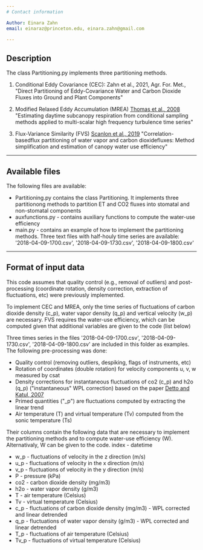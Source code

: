 ```yaml
---
# Contact information 

Author: Einara Zahn
email: einaraz@princeton.edu, einara.zahn@gmail.com

---
```

## Description

The class Partitioning.py implements three partitioning methods. 

1. Conditional Eddy Covariance (CEC):
     Zahn et al., 2021, Agr. For. Met., "Direct Partitioning of Eddy-Covariance Water and Carbon Dioxide
        Fluxes into Ground and Plant Components"
                        
2.  Modified Relaxed Eddy Accumulation (MREA)
      [Thomas et al., 2008](https://www.sciencedirect.com/science/article/pii/S0168192308000737)
        "Estimating daytime subcanopy respiration from conditional sampling methods 
        applied to multi-scalar high frequency turbulence time series"
        
3. Flux-Variance Similarity (FVS)
      [Scanlon et al., 2019](https://www.sciencedirect.com/science/article/pii/S016819231930348X?via%3Dihub)
        "Correlation-basedflux partitioning of water vapor and carbon dioxidefluxes: 
        Method simplification and estimation of canopy water use efficiency"
        
---
## Available files 

The following files are available:

<ul>
  <li> Partitioning.py contains the class Partitioning. It implements three partitionong methods to
                  partition ET and CO2 fluxes into stomatal and non-stomatal components
  <li> auxfunctions.py - contains auxiliary functions to compute the water-use efficiency
  <li> main.py - contains an example of how to implement the partitioning methods. Three text files 
          with half-houly time series are available: '2018-04-09-1700.csv', '2018-04-09-1730.csv', '2018-04-09-1800.csv'
</ul>

---
## Format of input data 

This code assumes that quality control (e.g., removal of outliers) and post-processing (coordinate
rotation, density correction, extraction of fluctuations, etc) were previously implemented.

To implement CEC and MREA, only the time series of fluctuations of carbon dioxide density (c_p),
water vapor density (q_p) and vertical velocity (w_p) are necessary. FVS requires the water-use efficiency,
which can be computed given that additional variables are given to the code (list below)

Three times series in the files '2018-04-09-1700.csv', '2018-04-09-1730.csv', '2018-04-09-1800.csv'
are included in this folder as examples. The following pre-processing was done:
<ul>
    <li> Quality control (removing outliers, despiking, flags of instruments, etc)
    <li> Rotation of coordinates (double rotation) for velocity components u, v, w measured by csat
    <li> Density corrections for instantaneous fluctuations of co2 (c_p) and h2o (q_p) ("instantaneous" WPL correction) based on the paper 
                <a href="https://link.springer.com/article/10.1007%2Fs10546-006-9105-1">Detto and Katul, 2007</a> </li>
    <li> Primed quantities ("_p") are fluctuations computed by extracting the linear trend
    <li> Air temperature (T) and virtual temperature (Tv) computed from the sonic temperature (Ts)
</ul>

Their columns contain the following data that are necessary to implement the partitioning methods and to compute
water-use efficiency (W). Alternativaly, W can be given to the code.
   index - datetime
   <ul>
     <li> w_p  - fluctuations of velocity in the z direction (m/s)
     <li> u_p  - fluctuations of velocity in the x direction (m/s)
     <li> v_p  - fluctuations of velocity in the y direction (m/s)
     <li> P    - pressure (kPa)
     <li> co2  - carbon dioxide density (mg/m3)
     <li> h2o  - water vapor density (g/m3)
     <li> T    - air temperature (Celsius)
     <li> Tv   - virtual temperature (Celsius)
     <li> c_p  - fluctuations of carbon dioxide density (mg/m3) - WPL corrected and linear detrended
     <li>  q_p  - fluctuations of water vapor density (g/m3) - WPL corrected and linear detrended
    <li>  T_p  - fluctuations of air temperature (Celsius)
    <li> Tv_p - fluctuations of virtual temperature (Celsius)
   </ul>
       
